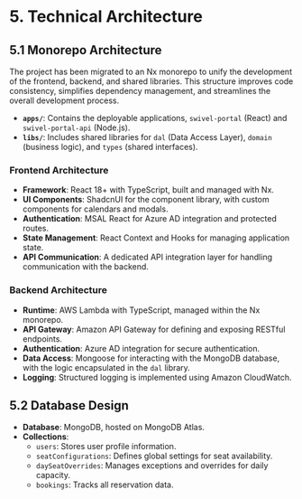 # 5. Technical Architecture

## 5.1 Monorepo Architecture

The project has been migrated to an Nx monorepo to unify the development of the frontend, backend, and shared libraries. This structure improves code consistency, simplifies dependency management, and streamlines the overall development process.

- **`apps/`**: Contains the deployable applications, `swivel-portal` (React) and `swivel-portal-api` (Node.js).
- **`libs/`**: Includes shared libraries for `dal` (Data Access Layer), `domain` (business logic), and `types` (shared interfaces).

### Frontend Architecture

- **Framework**: React 18+ with TypeScript, built and managed with Nx.
- **UI Components**: ShadcnUI for the component library, with custom components for calendars and modals.
- **Authentication**: MSAL React for Azure AD integration and protected routes.
- **State Management**: React Context and Hooks for managing application state.
- **API Communication**: A dedicated API integration layer for handling communication with the backend.

### Backend Architecture

- **Runtime**: AWS Lambda with TypeScript, managed within the Nx monorepo.
- **API Gateway**: Amazon API Gateway for defining and exposing RESTful endpoints.
- **Authentication**: Azure AD integration for secure authentication.
- **Data Access**: Mongoose for interacting with the MongoDB database, with the logic encapsulated in the `dal` library.
- **Logging**: Structured logging is implemented using Amazon CloudWatch.

## 5.2 Database Design

- **Database**: MongoDB, hosted on MongoDB Atlas.
- **Collections**:
  - `users`: Stores user profile information.
  - `seatConfigurations`: Defines global settings for seat availability.
  - `daySeatOverrides`: Manages exceptions and overrides for daily capacity.
  - `bookings`: Tracks all reservation data.
